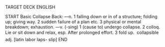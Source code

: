 TARGET DECK
ENGLISH

START
Basic
Collapse
Back: —n. 1 falling down or in of a structure; folding up; giving way. 2 sudden failure of a plan etc. 3 physical or mental breakdown; exhaustion. —v. (-sing) 1 (cause to) undergo collapse. 2 colloq. Lie or sit down and relax, esp. After prolonged effort. 3 fold up.  collapsible adj. [latin labor laps- slip]
END
